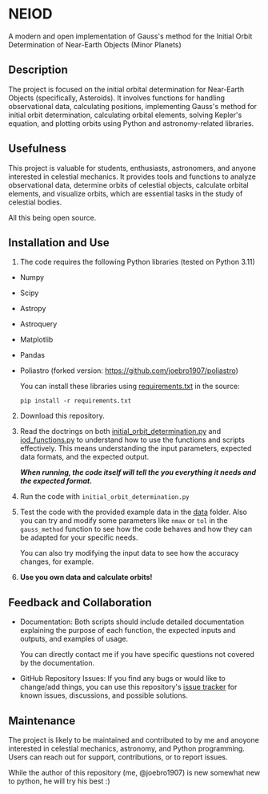 # NEIOD
A modern and open implementation of Gauss's method for the Initial Orbit Determination of Near-Earth Objects (Minor Planets)

## Description

The project is focused on the initial orbital determination for Near-Earth Objects (specifically, Asteroids). It involves functions for handling observational data, calculating positions, implementing Gauss's method for initial orbit determination, calculating orbital elements, solving Kepler's equation, and plotting orbits using Python and astronomy-related libraries.

## Usefulness

This project is valuable for students, enthusiasts, astronomers, and anyone interested in celestial mechanics. It provides tools and functions to analyze observational data, determine orbits of celestial objects, calculate orbital elements, and visualize orbits, which are essential tasks in the study of celestial bodies.

All this being open source.

## Installation and Use

1. The code requires the following Python libraries (tested on Python 3.11)

* Numpy
* Scipy
* Astropy
* Astroquery
* Matplotlib
* Pandas
* Poliastro (forked version: https://github.com/joebro1907/poliastro)

   You can install these libraries using [requirements.txt](https://github.com/joebro1907/NEIOD/blob/main/requirements.txt) in the source:

   `pip install -r requirements.txt`

2. Download this repository.

3. Read the doctrings on both [initial_orbit_determination.py](https://github.com/joebro1907/NEIOD/blob/main/initial_orbit_determination.py) and [iod_functions.py](https://github.com/joebro1907/NEIOD/blob/main/iod_functions.py) to understand how to use the functions and scripts effectively. This means understanding the input parameters, expected data formats, and the expected output.
  
   **_When running, the code itself will tell the you everything it needs and the expected format._**

4. Run the code with `initial_orbit_determination.py`

5. Test the code with the provided example data in the [data](https://github.com/joebro1907/NEIOD/tree/main/data) folder. Also you can try and modify some parameters like `nmax` or `tol` in the `gauss_method` function to see how the code behaves and how they can be adapted for your specific needs.

   You can also try modifying the input data to see how the accuracy changes, for example.

6. **Use you own data and calculate orbits!**

## Feedback and Collaboration

* Documentation: Both scripts should include detailed documentation explaining the purpose of each function, the expected inputs and outputs, and examples of usage.

   You can directly contact me if you have specific questions not covered by the documentation.

* GitHub Repository Issues: If you find any bugs or would like to change/add things, you can use this repository's [issue tracker](https://github.com/joebro1907/NEIOD/issues) for known issues, discussions, and possible solutions.

## Maintenance

The project is likely to be maintained and contributed to by me and anoyone interested in celestial mechanics, astronomy, and Python programming. Users can reach out for support, contributions, or to report issues.

While the author of this repository (me, @joebro1907) is new somewhat new to python, he will try his best :)
